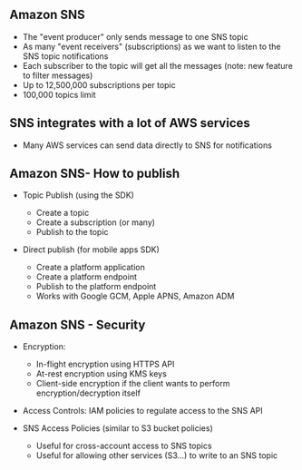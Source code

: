## Amazon SNS
- The "event producer" only sends message to one SNS topic
- As many "event receivers" (subscriptions) as we want to listen to the SNS topic notifications
- Each subscriber to the topic will get all the messages (note: new feature to filter messages)
- Up to 12,500,000 subscriptions per topic
- 100,000 topics limit

## SNS integrates with a lot of AWS services
- Many AWS services can send data directly to SNS for notifications

## Amazon SNS- How to publish

- Topic Publish (using the SDK)
    - Create a topic
    - Create a subscription (or many)
    - Publish to the topic

- Direct publish (for mobile apps SDK)
    - Create a platform application
    - Create a platform endpoint
    - Publish to the platform endpoint
    - Works with Google GCM, Apple APNS, Amazon ADM

## Amazon SNS - Security

- Encryption:
    - In-flight encryption using HTTPS API
    - At-rest encryption using KMS keys
    - Client-side encryption if the client wants to perform encryption/decryption itself

- Access Controls: IAM policies to regulate access to the SNS API

- SNS Access Policies (similar to S3 bucket policies)
    - Useful for cross-account access to SNS topics
    - Useful for allowing other services (S3...) to write to an SNS topic
